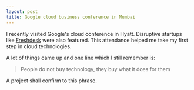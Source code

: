 ```yaml
---
layout: post
title: Google cloud business conference in Mumbai
---
```


I recently visited Google's cloud conference in Hyatt. Disruptive startups like [Freshdesk](http://freshdesk.com) were also featured. This attendance helped me take my first step in cloud technologies.

A lot of things came up and one line which I still remember is:

> People do not buy technology, they buy what it does for them

A project shall confirm to this phrase.
